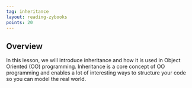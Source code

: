 ```yaml
---
tag: inheritance
layout: reading-zybooks
points: 20
---
```


## Overview

In this lesson, we will introduce inheritance and how it is used in Object Oriented (OO)
programming. Inheritance is a core concept of OO programming and enables a lot of interesting ways
to structure your code so you can model the real world. 

